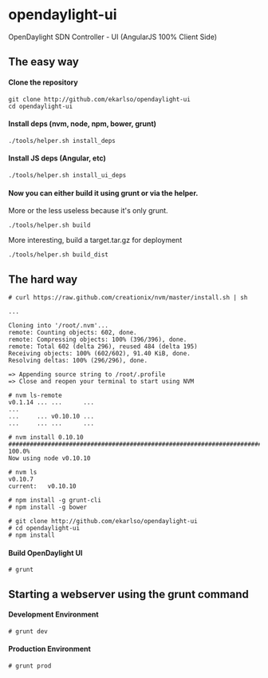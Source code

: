 opendaylight-ui
===============

OpenDaylight SDN Controller - UI (AngularJS 100% Client Side)

The easy way
------------

#### Clone the repository

    git clone http://github.com/ekarlso/opendaylight-ui
    cd opendaylight-ui

#### Install deps (nvm, node, npm, bower, grunt)

    ./tools/helper.sh install_deps

#### Install JS deps (Angular, etc)

    ./tools/helper.sh install_ui_deps

#### Now you can either build it using grunt or via the helper.
More or the less useless because it's only grunt.

    ./tools/helper.sh build

More interesting, build a target.tar.gz for deployment

    ./tools/helper.sh build_dist

The hard way
------------
    # curl https://raw.github.com/creationix/nvm/master/install.sh | sh

    ...

    Cloning into '/root/.nvm'...
    remote: Counting objects: 602, done.
    remote: Compressing objects: 100% (396/396), done.
    remote: Total 602 (delta 296), reused 484 (delta 195)
    Receiving objects: 100% (602/602), 91.40 KiB, done.
    Resolving deltas: 100% (296/296), done.

    => Appending source string to /root/.profile
    => Close and reopen your terminal to start using NVM

    # nvm ls-remote
    v0.1.14 ... ...      ...
    ...
    ...     ... v0.10.10 ...
    ...     ... ...      ...

    # nvm install 0.10.10
    ######################################################################## 100.0%
    Now using node v0.10.10

    # nvm ls
    v0.10.7
    current:   v0.10.10

    # npm install -g grunt-cli
    # npm install -g bower

    # git clone http://github.com/ekarlso/opendaylight-ui
    # cd opendaylight-ui
    # npm install

#### Build OpenDaylight UI

    # grunt


Starting a webserver using the grunt command
--------------------------------------------
#### Development Environment

    # grunt dev

#### Production Environment

    # grunt prod
